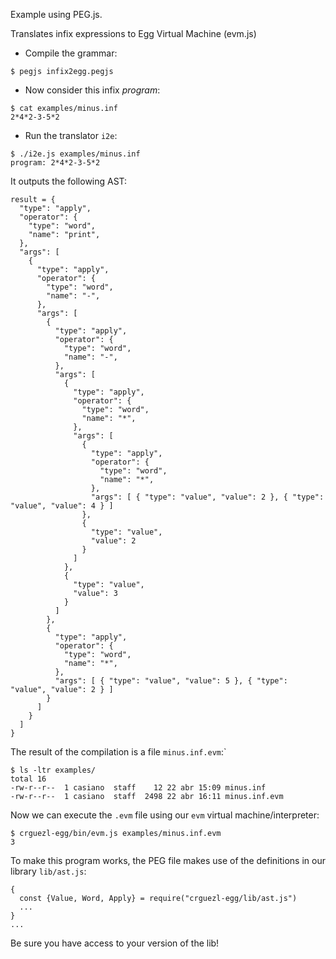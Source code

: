 Example using PEG.js. 

Translates infix expressions to Egg Virtual Machine (evm.js)

* Compile the grammar:
```
$ pegjs infix2egg.pegjs
```
* Now consider this infix *program*:
```
$ cat examples/minus.inf
2*4*2-3-5*2
```
* Run the translator `i2e`:
```
$ ./i2e.js examples/minus.inf
program: 2*4*2-3-5*2
```
It outputs the following AST:
```
result = {
  "type": "apply",
  "operator": {
    "type": "word",
    "name": "print",
  },
  "args": [
    {
      "type": "apply",
      "operator": {
        "type": "word",
        "name": "-",
      },
      "args": [
        {
          "type": "apply",
          "operator": {
            "type": "word",
            "name": "-",
          },
          "args": [
            {
              "type": "apply",
              "operator": {
                "type": "word",
                "name": "*",
              },
              "args": [
                {
                  "type": "apply",
                  "operator": {
                    "type": "word",
                    "name": "*",
                  },
                  "args": [ { "type": "value", "value": 2 }, { "type": "value", "value": 4 } ]
                },
                {
                  "type": "value",
                  "value": 2
                }
              ]
            },
            {
              "type": "value",
              "value": 3
            }
          ]
        },
        {
          "type": "apply",
          "operator": {
            "type": "word",
            "name": "*",
          },
          "args": [ { "type": "value", "value": 5 }, { "type": "value", "value": 2 } ]
        }
      ]
    }
  ]
}
```
The result of the compilation is a file `minus.inf.evm`:`
```
$ ls -ltr examples/
total 16
-rw-r--r--  1 casiano  staff    12 22 abr 15:09 minus.inf
-rw-r--r--  1 casiano  staff  2498 22 abr 16:11 minus.inf.evm
```
Now we can execute the `.evm` file using our `evm` virtual machine/interpreter:
```
$ crguezl-egg/bin/evm.js examples/minus.inf.evm 
3
```
To make this program works, the PEG file makes use of the definitions in  our 
library `lib/ast.js`:

```
{ 
  const {Value, Word, Apply} = require("crguezl-egg/lib/ast.js")
  ...
}
...
```

Be sure you have access to your version of the lib!
